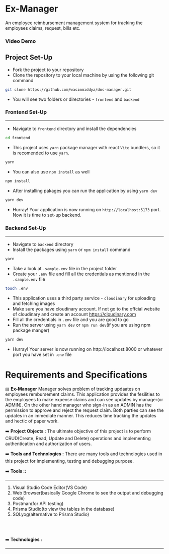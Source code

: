 # Ex-Manager
An employee reimbursement management system for tracking the employees claims, request, bills etc.

### Video Demo


## Project Set-Up
* Fork the project to your repository
* Clone the repository to your local machine by using the following git command
```bash
git clone https://github.com/wasimmiddya/dns-manager.git
```
* You will see two folders or directories - ```frontend``` and ```backend```

### Frontend Set-Up<hr>
* Navigate to `frontend` directory and install the dependencies
```sh
cd frontend 
```
* This project uses `yarn` package manager with react `Vite` bundlers, so it is recomended to use `yarn`.
```sh
yarn
```
*  You can also use `npm install` as well
```sh
npm install
```
* After installing pakages you can run the application by using `yarn dev`
```sh
yarn dev
```
* Hurray! Your application is now running on `http://localhost:5173` port. Now it is time to set-up backend.


### Backend Set-Up<hr/>
* Navigate to `backend` directory
* Install the packages using `yarn` or `npm install` command
```sh
yarn
```
* Take a look at `.sample.env` file in the project folder
* Create your `.env` file and fill all the credentials as mentioned in the `.sample.env` file
```sh
touch .env
```
* This application uses a third party service - `cloudinary` for uploading and fetching images 
* Make sure you have cloudinary account. If not go to the offcial website of cloudinary and create an account https://cloudinary.com
* Fill all the credentials in `.env` file and you are good to go
* Run the server using `yarn dev` or `npm run dev`(if you are using npm package manger)
```sh
yarn dev
```
* Hurray! Your server is now running on http://localhost:8000 or whatever port you have set in `.env` file
  

# Requirements and Specifications
▧ **Ex-Manager** Manager solves problem of tracking updaates on employees rembursement claims. This application provides the fesilities to the employees to make expense claims and can see updates by manager(or ADMIN). On the other hand manager who sign-in as an ADMIN has the permission to approve and reject the request claim. Both parties can see the updates in an immediate manner. This reduces time tracking the updates and hectic of paper work.

➡️ **Project Objects :** The ultimate objective of this project is to perform CRUD(Create, Read, Update and Delete) operations and implementing authentication and authorization of users.


➡️ **Tools and Technologies :** There are many tools and technologies used in this project for implementing, testing and debugging purpose.


➡️ **Tools ::**<hr/>
1. Visual Studio Code Editor(VS Code)
2. Web Browser(basically Google Chrome to see the output and debugging code)
3. Postman(for API testing)
4. Prisma Studio(to view the tables in the database)
5. SQLyog(alternative to Prisma Studio)

<br/>
<br/>

➡️ **Technologies :**<hr/>

